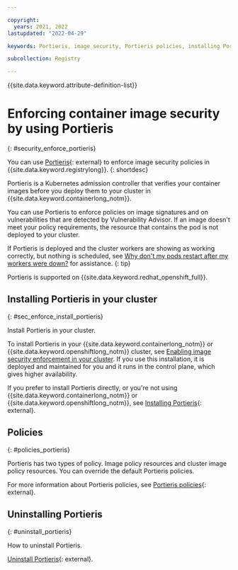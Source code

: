 ```yaml
---

copyright:
  years: 2021, 2022
lastupdated: "2022-04-29"

keywords: Portieris, image security, Portieris policies, installing Portieris, security, removing Portieris, policies, cluster

subcollection: Registry

---
```


{{site.data.keyword.attribute-definition-list}}

# Enforcing container image security by using Portieris
{: #security_enforce_portieris}

You can use [Portieris](https://github.com/IBM/portieris){: external} to enforce image security policies in {{site.data.keyword.registrylong}}.
{: shortdesc}

Portieris is a Kubernetes admission controller that verifies your container images before you deploy them to your cluster in {{site.data.keyword.containerlong_notm}}.

You can use Portieris to enforce policies on image signatures and on vulnerabilities that are detected by Vulnerability Advisor. If an image doesn't meet your policy requirements, the resource that contains the pod is not deployed to your cluster.

If Portieris is deployed and the cluster workers are showing as working correctly, but nothing is scheduled, see [Why don't my pods restart after my workers were down?](/docs/Registry?topic=Registry-troubleshoot-pods) for assistance.
{: tip}

Portieris is supported on {{site.data.keyword.redhat_openshift_full}}.

## Installing Portieris in your cluster
{: #sec_enforce_install_portieris}

Install Portieris in your cluster.

To install Portieris in your {{site.data.keyword.containerlong_notm}} or {{site.data.keyword.openshiftlong_notm}} cluster, see [Enabling image security enforcement in your cluster](/docs/containers?topic=containers-images#portieris-image-sec). If you use this installation, it is deployed and maintained for you and it runs in the control plane, which gives higher availability.

If you prefer to install Portieris directly, or you're not using {{site.data.keyword.containerlong_notm}} or {{site.data.keyword.openshiftlong_notm}}, see [Installing Portieris](https://github.com/IBM/portieris#installing-portieris){: external}.

## Policies
{: #policies_portieris}

Portieris has two types of policy. Image policy resources and cluster image policy resources. You can override the default Portieris policies.

For more information about Portieris policies, see [Portieris policies](https://github.com/IBM/portieris/blob/main/POLICIES.md){: external}.

## Uninstalling Portieris
{: #uninstall_portieris}

How to uninstall Portieris.

[Uninstall Portieris](https://github.com/IBM/portieris#uninstalling-portieris){: external}.


